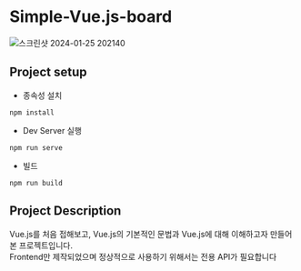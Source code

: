# Simple-Vue.js-board
![스크린샷 2024-01-25 202140](https://github.com/n47turbo/Simple-Vue.js-board/assets/32701658/2b8beb9d-f7bd-4e9d-b9f5-eae9876c15a2)

## Project setup
* 종속성 설치
```
npm install
```
* Dev Server 실행
```
npm run serve
```
* 빌드
```
npm run build
```
## Project Description
Vue.js를 처음 접해보고,
Vue.js의 기본적인 문법과 Vue.js에 대해 이해하고자 만들어본 프로젝트입니다.<br>
Frontend만 제작되었으며 정상적으로 사용하기 위해서는 전용 API가 필요합니다
